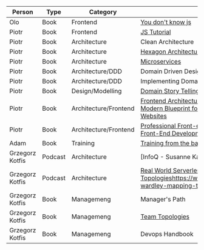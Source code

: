 | Person          | Type    | Category              | Title                                                                                                                                                                                                                                               |
|-----------------|---------|-----------------------|-----------------------------------------------------------------------------------------------------------------------------------------------------------------------------------------------------------------------------------------------------|
| Olo             | Book    | Frontend              | [You don't know js](https://github.com/getify/You-Dont-Know-JS)                                                                                                                                                                                     |
| Piotr           | Book    | Frontend              | [JS Tutorial](http://javascript.info)                                                                                                                                                                                                               |
| Piotr           | Book    | Architecture          | Clean Architecture                                                                                                                                                                                                                                  |
| Piotr           | Book    | Architecture          | [Hexagon Architecture](https://herbertograca.com/2017/11/16/explicit-architecture-01-ddd-hexagonal-onion-clean-cqrs-how-i-put-it-all-together/)                                                                                                     |
| Piotr           | Book    | Architecture          | [Microservices](https://microservices.io/)                                                                                                                                                                                                          |
| Piotr           | Book    | Architecture/DDD      | Domain Driven Design                                                                                                                                                                                                                                |
| Piotr           | Book    | Architecture/DDD      | Implementing Domain Driven Design                                                                                                                                                                                                                   |
| Piotr           | Book    | Design/Modelling      | [Domain Story Telling](https://domainstorytelling.org/)                                                                                                                                                                                             |
| Piotr           | Book    | Architecture/Frontend | [Frontend Architecture for Design Systems: A Modern Blueprint for Scalable and Sustainable Websites](https://www.amazon.com/_/dp/1491926783)                                                                                                        |
| Piotr           | Book    | Architecture/Frontend | [Professional Front-end Architecture: Helping Front-End Development Reach Its Full Potential](https://www.amazon.com/_/dp/1726146456)                                                                                                               |
| Adam            | Book    | Training              | [Training from the back of the room](https://b-ok.xyz/book/975553/e42ceb)                                                                                                                                                                           |
| Grzegorz Kotfis | Podcast | Architecture          | [InfoQ - Susanne Kaiser on DDD](                                                                                                                                                                                                                    |
| Grzegorz Kotfis | Podcast | Architecture          | [Real World Serverless - Understanding Team Topologies](https://podcasts.apple.com/qa/podcast/66-understanding-team-topologies-with-nick-tune-and/id1499753495?i=1000577150321)https://www.infoq.com/podcasts/ddd-wardley-mapping-team-topologies/) |
| Grzegorz Kotfis | Book    | Managemeng            | Manager's Path                                                                                                                                                                                                                                      |
| Grzegorz Kotfis | Book    | Managemeng            | [Team Topologies](https://teamtopologies.com/book)                                                                                                                                                                                                  |
| Grzegorz Kotfis | Book    | Managemeng            | Devops Handbook                                                                                                                                                                                                                                                    |


